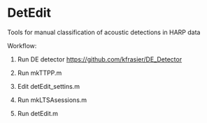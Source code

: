 # DetEdit
Tools for manual classification of acoustic detections in HARP data

Workflow:
1) Run DE detector
<https://github.com/kfrasier/DE_Detector>

2) Run mkTTPP.m 

3) Edit detEdit_settins.m

4) Run mkLTSAsessions.m

5) Run detEdit.m
